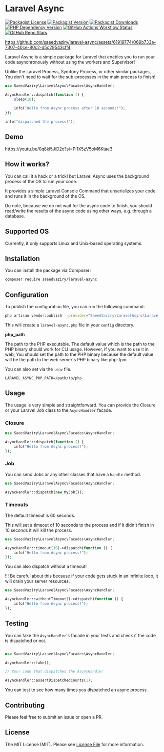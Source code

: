 # Laravel Async

[![Packagist License][packagist-license-image]][packagist-url]
[![Packagist Version][packagist-version-image]][packagist-url]
[![Packagist Downloads][packagist-downloads-image]][packagist-stats-url]
[![PHP Dependency Version][php-version-image]][packagist-url]
[![GitHub Actions Workflow Status][php-build-status-image]][github-actions-url]
[![GitHub Repo Stars][github-stars-image]][github-repo-url]

https://github.com/saeedvaziry/laravel-async/assets/61919774/069b733a-7307-40ce-80c2-d5c29543cff4

Laravel Async is a simple package for Laravel that enables you to run your code asynchronously without using
the workers and Supervisor!

Unlike the Laravel Process, Symfony Process, or other similar packages, You don't need to wait for the sub-processes in the main process to finish!

```php
use SaeedVaziry\LaravelAsync\Facades\AsyncHandler;

AsyncHandler::dispatch(function () {
    sleep(10);
    
    info("Hello from Async process after 10 seconds!");
});

info("dispatched the process!");
```

## Demo

https://youtu.be/0q8ki5JiD2o?si=Pi1X5zV5oM6Ktae3

## How it works?

You can call it a hack or a trick! but Laravel Async uses the background process of the OS to run your code.

It provides a simple Laravel Console Command that unserializes your code and runs it in the background of the OS.

Do note, because we do not wait for the async code to finish, you should read/write the results of the async code using other ways, e.g. through a database.

## Supported OS

Currently, it only supports Linux and Unix-based operating systems.

## Installation

You can install the package via Composer:

```bash
composer require saeedvaziry/laravel-async
```

## Configuration

To publish the configuration file, you can run the following command:

```bash
php artisan vendor:publish --provider="SaeedVaziry\LaravelAsync\LaravelAsyncServiceProvider"
```

This will create a `laravel-async.php` file in your `config` directory.

**php_path**

The path to the PHP executable.
The default value which is the path to the PHP binary should work for CLI usage.
However, If you want to use it in web, You should set the path to the PHP binary because the default value will
be the path to the web server's PHP binary like php-fpm.

You can also set via the `.env` file.

```dotenv
LARAVEL_ASYNC_PHP_PATH=/path/to/php
```

## Usage

The usage is very simple and straightforward. You can provide the Closure or your Laravel Job class to the `AsyncHandler` facade.

### Closure

```php
use SaeedVaziry\LaravelAsync\Facades\AsyncHandler;

AsyncHandler::dispatch(function () {
    info("Hello from Async process!");
});
```

### Job

You can send Jobs or any other classes that have a `handle` method.

```php
use SaeedVaziry\LaravelAsync\Facades\AsyncHandler;

AsyncHandler::dispatch(new MyJob());
```

### Timeouts

The default timeout is 60 seconds.

This will set a timeout of 10 seconds to the process and if it didn't finish in 10 seconds it will kill the process.

```php
use SaeedVaziry\LaravelAsync\Facades\AsyncHandler;

AsyncHandler::timeout(10)->dispatch(function () {
    info("Hello from Async process!");
});
```

You can also dispatch without a timeout! 

!!! Be careful about this because if your code gets stuck in an infinite loop, it will drain your server resources.

```php
use SaeedVaziry\LaravelAsync\Facades\AsyncHandler;

AsyncHandler::withoutTimeout()->dispatch(function () {
    info("Hello from Async process!");
});
```

## Testing

You can fake the `AsyncHandler`'s facade in your tests and check if the code is dispatched or not.

```php

use SaeedVaziry\LaravelAsync\Facades\AsyncHandler;

AsyncHandler::fake();

// Your code that dispatches the AsyncHandler

AsyncHandler::assertDispatchedCounts(1);
```

You can test to see how many times you dispatched an async process.

## Contributing

Please feel free to submit an issue or open a PR.

## License

The MIT License (MIT). Please see [License File](LICENSE.md) for more information.

[packagist-url]: https://packagist.org/packages/saeedvaziry/laravel-async
[packagist-stats-url]: https://packagist.org/packages/saeedvaziry/laravel-async/stats
[github-repo-url]: https://github.com/saeedvaziry/laravel-async
[github-actions-url]: https://github.com/saeedvaziry/laravel-async/actions/workflows/tests.yml

[packagist-license-image]: https://img.shields.io/packagist/l/saeedvaziry/laravel-async?style=plastic
[packagist-version-image]: https://img.shields.io/packagist/v/saeedvaziry/laravel-async?style=plastic
[packagist-downloads-image]: https://img.shields.io/packagist/dm/saeedvaziry/laravel-async?style=plastic
[php-version-image]: https://img.shields.io/packagist/dependency-v/saeedvaziry/laravel-async/php?style=plastic&label=PHP
[php-build-status-image]: https://github.com/saeedvaziry/laravel-async/actions/workflows/tests.yml/badge.svg
[github-stars-image]: https://img.shields.io/github/stars/saeedvaziry/laravel-async
